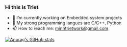 ### Hi this is Triet
- 🔭 I’m currently working on Embedded system projects
- 🌱 My strong programming langues are C/C++, Python
- 📫 How to reach me: minhtrietwork@gmail.com
  
[![Anurag's GitHub stats](https://github-readme-stats.vercel.app/api?username=trietmt9)](https://github.com/anuraghazra/github-readme-stats)
